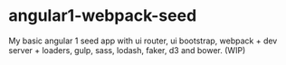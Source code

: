 # angular1-webpack-seed
My basic angular 1 seed app with ui router, ui bootstrap, webpack + dev server + loaders, gulp, sass, lodash, faker, d3 and bower. (WIP)
